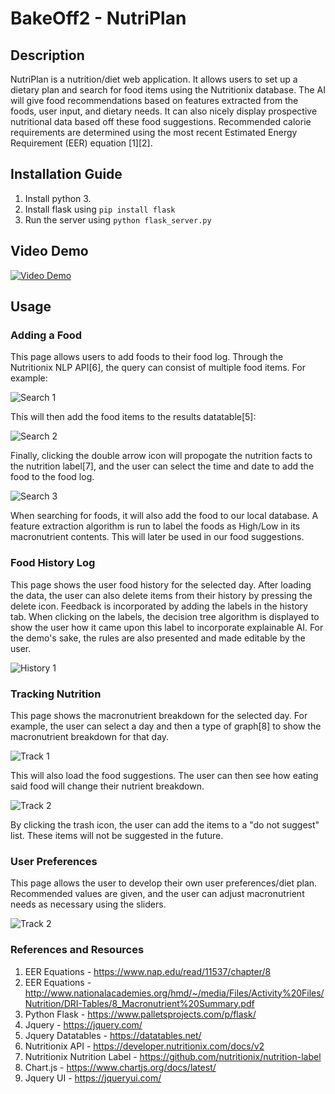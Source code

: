 # BakeOff2 - NutriPlan

## Description
NutriPlan is a nutrition/diet web application. It allows users to set up a dietary plan and search for food items using the Nutritionix database. The AI will give food recommendations based on features extracted from the foods, user input, and dietary needs. It can also nicely display prospective nutritional data based off these food suggestions. Recommended calorie requirements are determined using the most recent Estimated Energy Requirement (EER) equation [1][2]. 

## Installation Guide
1. Install python 3.
2. Install flask using `pip install flask`
3. Run the server using `python flask_server.py`


## Video Demo

[![Video Demo](/pictures/video.png)](https://youtu.be/qHQXprU_Wno)

## Usage

### Adding a Food
This page allows users to add foods to their food log. Through the Nutritionix NLP API[6], the query can consist of multiple food items. For example: 

![Search 1](/pictures/index_search.PNG)

This will then add the food items to the results datatable[5]:

![Search 2](/pictures/index_search2.PNG)

Finally, clicking the double arrow icon will propogate the nutrition facts to the nutrition label[7], and the user can select the time and date to add the food to the food log.

![Search 3](/pictures/index_search3.PNG)

When searching for foods, it will also add the food to our local database. A feature extraction algorithm is run to label the foods as High/Low in its macronutrient contents. This will later be used in our food suggestions.

### Food History Log
This page shows the user food history for the selected day. After loading the data, the user can also delete items from their history by pressing the delete icon. Feedback is incorporated by adding the labels in the history tab. When clicking on the labels, the decision tree algorithm is displayed to show the user how it came upon this label to incorporate explainable AI. For the demo's sake, the rules are also presented and made editable by the user.

![History 1](/pictures/history1.PNG)

### Tracking Nutrition
This page shows the macronutrient breakdown for the selected day. For example, the user can select a day and then a type of graph[8] to show the macronutrient breakdown for that day.

![Track 1](/pictures/track1.PNG)

This will also load the food suggestions. The user can then see how eating said food will change their nutrient breakdown.

![Track 2](/pictures/track2.PNG)

By clicking the trash icon, the user can add the items to a "do not suggest" list. These items will not be suggested in the future.

### User Preferences
This page allows the user to develop their own user preferences/diet plan. Recommended values are given, and the user can adjust macronutrient needs as necessary using the sliders.

![Track 2](/pictures/preferences1.PNG)

### References and Resources
1. EER Equations - https://www.nap.edu/read/11537/chapter/8
2. EER Equations - http://www.nationalacademies.org/hmd/~/media/Files/Activity%20Files/Nutrition/DRI-Tables/8_Macronutrient%20Summary.pdf
3. Python Flask - https://www.palletsprojects.com/p/flask/
4. Jquery - https://jquery.com/
5. Jquery Datatables - https://datatables.net/
6. Nutritionix API - https://developer.nutritionix.com/docs/v2
7. Nutritionix Nutrition Label - https://github.com/nutritionix/nutrition-label
8. Chart.js - https://www.chartjs.org/docs/latest/
9. Jquery UI - https://jqueryui.com/
